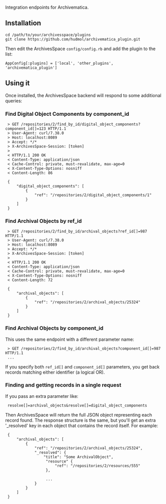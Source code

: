 Integration endpoints for Archivematica.

## Installation

    cd /path/to/your/archivesspace/plugins
    git clone https://github.com/hudmol/archivematica_plugin.git

Then edit the ArchivesSpace `config/config.rb` and add the plugin to the list:

    AppConfig[:plugins] = ['local', 'other_plugins', 'archivematica_plugin']


## Using it

Once installed, the ArchivesSpace backend will respond to some
additional queries:

### Find Digital Object Components by component_id

     > GET /repositories/2/find_by_id/digital_object_components?component_id[]=123 HTTP/1.1
     > User-Agent: curl/7.38.0
     > Host: localhost:8089
     > Accept: */*
     > X-ArchivesSpace-Session: [token]
     >
     < HTTP/1.1 200 OK
     < Content-Type: application/json
     < Cache-Control: private, must-revalidate, max-age=0
     < X-Content-Type-Options: nosniff
     < Content-Length: 86

     {
         "digital_object_components": [
             {
                 "ref": "/repositories/2/digital_object_components/1"
             }
         ]
     }


### Find Archival Objects by ref_id

     > GET /repositories/2/find_by_id/archival_objects?ref_id[]=987 HTTP/1.1
     > User-Agent: curl/7.38.0
     > Host: localhost:8089
     > Accept: */*
     > X-ArchivesSpace-Session: [token]
     >
     < HTTP/1.1 200 OK
     < Content-Type: application/json
     < Cache-Control: private, must-revalidate, max-age=0
     < X-Content-Type-Options: nosniff
     < Content-Length: 72

     {
         "archival_objects": [
             {
                 "ref": "/repositories/2/archival_objects/25324"
             }
         ]
     }

### Find Archival Objects by component_id

This uses the same endpoint with a different parameter name:

     > GET /repositories/2/find_by_id/archival_objects?component_id[]=987 HTTP/1.1
     ...

If you specify both `ref_id[]` and `component_id[]` parameters, you
get back records matching either identifier (a logical OR).

### Finding and getting records in a single request

If you pass an extra parameter like:

     resolve[]=archival_objects&resolve[]=digital_object_components

Then ArchivesSpace will return the full JSON object representing each
record found.  The response structure is the same, but you'll get an
extra '_resolved' key in each object that contains the record itself.
For example:

     {
         "archival_objects": [
             {
                 "ref": "/repositories/2/archival_objects/25324",
                 "_resolved": {
                     "title": "Some ArchivalObject",
                      "resource" {
                          "ref": "/repositories/2/resources/555"
                      },

                      ...
                 }
             }
         ]
     }
